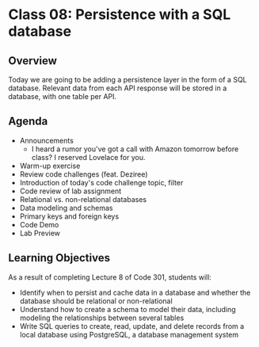 # Class 08: Persistence with a SQL database

## Overview

Today we are going to be adding a persistence layer in the form of a SQL database. Relevant data from each API response will be stored in a database, with one table per API.

## Agenda

- Announcements
    - I heard a rumor you've got a call with Amazon tomorrow before class? I reserved Lovelace for you.
- Warm-up exercise
- Review code challenges (feat. Deziree)
- Introduction of today's code challenge topic, filter
- Code review of lab assignment
- Relational vs. non-relational databases
- Data modeling and schemas
- Primary keys and foreign keys
- Code Demo
- Lab Preview

## Learning Objectives

As a result of completing Lecture 8 of Code 301, students will:
- Identify when to persist and cache data in a database and whether the database should be relational or non-relational
- Understand how to create a schema to model their data, including modeling the relationships between several tables
- Write SQL queries to create, read, update, and delete records from a local database using PostgreSQL, a database management system
